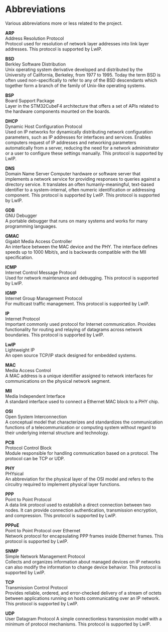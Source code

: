 # Abbreviations #
Various abbreviations more or less related to the project.  

**ARP**  
Address Resolution Protocol  
Protocol used for resolution of network layer addresses into link layer addresses. This protocol is supported by LwIP.  

**BSD**  
Berkley Software Distribution  
Unix operating system derivative developed and distributed by the University of California, Berkeley, from 1977 to 1995. Today the term BSD is often used non-specifically to refer to any of the BSD descendants which together form a branch of the family of Unix-like operating systems. 

**BSP**  
Board Support Package  
Layer in the STM32CubeF4 architecture that offers a set of APIs related to the hardware components mounted on the boards.  

**DHCP**  
Dynamic Host Configuration Protocol  
Used on IP networks for dynamically distributing network configuration parameters, such as IP addresses for interfaces and services. Enables computers request of IP addresses and networking parameters automatically from a server, reducing the need for a network administrator or a user to configure these settings manually. This protocol is supported by LwIP.

**DNS**  
Domain Name Server
Computer hardware or software server that implements a network service for providing responses to queries against a directory service. It translates an often humanly-meaningful, text-based identifier to a system-internal, often numeric identification or addressing component. This protocol is supported by LwIP. This protocol is supported by LwIP.  

**GDB**  
GNU Debugger  
A portable debugger that runs on many systems and works for many programming languages.  

**GMAC**  
Gigabit Media Access Controller  
An interface between the MAC device and the PHY. The interface defines speeds up to 1000 Mbit/s, and is backwards compatible with the MII specification.  

**ICMP**  
Internet Control Message Protocol  
Used for network maintenance and debugging. This protocol is supported by LwIP.  

**IGMP**  
Internet Group Management Protocol  
For multicast traffic management. This protocol is supported by LwIP.  

**IP**  
Internet Protocol  
Important commonly used protocol for Internet communication. Provides functionality for routing and relaying of datagrams across network boundaries. This protocol is supported by LwIP.  

**LwIP**  
Lightweight IP  
An open source TCP/IP stack designed for embedded systems.  

**MAC**  
Media Access Control  
A MAC address is a unique identifier assigned to network interfaces for communications on the physical network segment.  

**MII**  
Media Independent Interface  
A standard interface used to connect a Ethernet MAC block to a PHY chip.  

**OSI**  
Open System Interconnection  
A conceptual model that characterizes and standardizes the communication functions of a telecommunication or computing system without regard to their underlying internal structure and technology.

**PCB**  
Protocol Control Block  
Module responsible for handling communication based on a protocol. The protocol can be TCP or UDP.  

**PHY**  
PHYsical  
An abbreviation for the physical layer of the OSI model and refers to the circuitry required to implement physical layer functions.  

**PPP**  
Point to Point Protocol  
A data link protocol used to establish a direct connection between two nodes. It can provide connection authentication, transmission encryption, and compression. This protocol is supported by LwIP.  

**PPPoE**  
Point to Point Protocol over Ethernet  
Network protocol for encapsulating PPP frames inside Ethernet frames. This protocol is supported by LwIP.  

**SNMP**  
Simple Network Management Protocol  
Collects and organizes information about managed devices on IP networks can also modify the information to change device behavior. This protocol is supported by LwIP.    

**TCP**  
Transmission Control Protocol  
Provides reliable, ordered, and error-checked delivery of a stream of octets between applications running on hosts communicating over an IP network. This protocol is supported by LwIP.  

**UDP**  
User Datagram Protocol
A simple connectionless transmission model with a minimum of protocol mechanisms. This protocol is supported by LwIP.    
